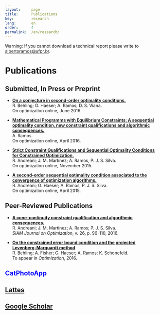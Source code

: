 ```yaml
---
layout:     page
title:      Publications 
key:        research
lang:       en
order:      4
permalink:  /en/research/
---
```

Warning: If you cannot download a 
technical report please write to 
albertoramos@ufpr.br. <br />

# Publications 

## Submitted, In Press or Preprint
 
  - **[On a conjecture in second-order optimality conditions.](http://www.optimization-online.org/DB_HTML/2016/06/5494.html)** <br />
    R. Behling; G. Haeser; A. Ramos; D. S. Viana. <br />
    On optimization online, June 2016.
 
  - **[Mathematical Programms with Equilibrium Constraints: A sequential optimality condition, new constraint qualifications and algorithmic consequences.](http://www.optimization-online.org/DB_HTML/2016/04/5423.html)** <br />
   A. Ramos. <br /> On optimization online, April 2016.

  - **[Strict Constraint Qualifications and Sequential Optimality Conditions for Constrained Optimization.](http://www.optimization-online.org/DB_HTML/2015/11/5197.html)** <br />
    R. Andreani; J. M. Martınez; A. Ramos, P. J. S. Silva. <br /> 
    On optimization online, November 2015.

  - **[A second-order sequential optimality condition associated to the convergence of optimization algorithms.](http://www.optimization-online.org/DB_HTML/2015/04/4887.html)** <br />
    R. Andreani; G. Haeser; A. Ramos, P. J. S. Silva. <br /> On optimization online, April 2015.

## Peer-Reviewed Publications

  - **[A cone-continuity constraint qualification and algorithmic consequences.](http://dx.doi.org/10.1137/15M1008488)** <br />
    R. Andreani; J. M. Martinez; A. Ramos; P. J. S. Silva. <br />
    _SIAM Journal on Optimization_, v. 26, p. 96-110, 2016. 

  - **[On the constrained error bound condition and the projected Levenberg-Marquardt method](http://dx.doi.org/10.1080/02331934.2016.1200578)** <br />
    R. Behling; A. Fisher; G. Haeser; A. Ramos; K. Schonefeld. <br />
    To appear in _Optimization_, 2016.

<h2 style="color: blue">CatPhotoApp</h2>


## [Lattes](http://lattes.cnpq.br/3320145045271106) <br />

## [Google Scholar](http://scholar.google.com.br/citations?hl=pt-BR&user=CwUd6FgAAAAJ)
